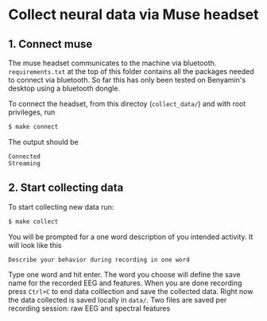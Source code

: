 # Collect neural data via Muse headset
## 1. Connect muse
The muse headset communicates to the machine via bluetooth. `requirements.txt` at the top of this folder contains all the packages needed to connect via bluetooth. So far this has only been tested on Benyamin's desktop using a bluetooth dongle. 

To connect the headset, from this directoy (`collect_data/`) and with root privileges, run
```bash
$ make connect
```

The output should be
```
Connected
Streaming
```

## 2. Start collecting data
To start collecting new data run:
```bash
$ make collect
```
You will be prompted for a one word description of you intended activity. It will look like this

```
Describe your behavior during recording in one word
```
Type one word and hit enter. The word you choose will define the save name for the recorded EEG and features. When you are done recording press `Ctrl+C` to end data colllection and save the collected data. Right now the data collected is saved locally in `data/`. Two files are saved per recording session: raw EEG and spectral features
